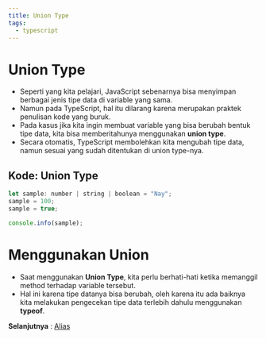 ```yaml
---
title: Union Type
tags:
  - typescript
---
```


# Union Type

- Seperti yang kita pelajari, JavaScript sebenarnya bisa menyimpan berbagai jenis tipe data di variable yang sama.
- Namun pada TypeScript, hal itu dilarang karena merupakan praktek penulisan kode yang buruk.
- Pada kasus jika kita ingin membuat variable yang bisa berubah bentuk tipe data, kita bisa memberitahunya menggunakan **union type**.
- Secara otomatis, TypeScript membolehkan kita mengubah tipe data, namun sesuai yang sudah ditentukan di union type-nya.

## Kode: Union Type

```js
let sample: number | string | boolean = "Nay";
sample = 100;
sample = true;

console.info(sample);
```

# Menggunakan Union

- Saat menggunakan **Union Type**, kita perlu berhati-hati ketika memanggil method terhadap variable tersebut.
- Hal ini karena tipe datanya bisa berubah, oleh karena itu ada baiknya kita melakukan pengecekan tipe data terlebih dahulu menggunakan **typeof**.

**Selanjutnya** : [Alias](/backend/typescript/alias.md)
